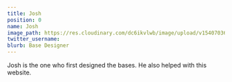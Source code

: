 ```yaml
---
title: Josh
position: 0
name: Josh
image_path: https://res.cloudinary.com/dc6ikvlwb/image/upload/v1540703608/animal-animal-photography-breed-976924.jpg
twitter_username: 
blurb: Base Designer
---
```


Josh is the one who first designed the bases. He also helped with this website.
